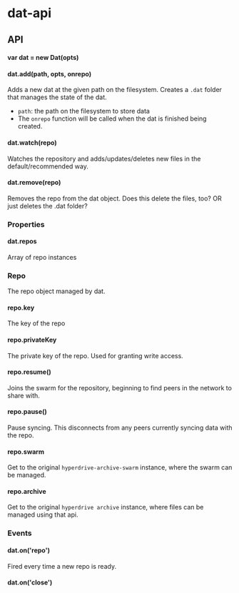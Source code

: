 # dat-api

## API

#### var dat = new Dat(opts)

#### dat.add(path, opts, onrepo)

Adds a new dat at the given path on the filesystem. Creates a `.dat` folder that manages the state of the dat.

 * `path`: the path on the filesystem to store data
 * The `onrepo` function will be called when the dat is finished being created.

#### dat.watch(repo)

Watches the repository and adds/updates/deletes new files in the default/recommended way.

#### dat.remove(repo)

Removes the repo from the dat object. Does this delete the files, too? OR just deletes the .dat folder?

### Properties

#### dat.repos

Array of repo instances

### Repo

The repo object managed by dat.

#### repo.key

The key of the repo

#### repo.privateKey

The private key of the repo. Used for granting write access.

#### repo.resume()

Joins the swarm for the repository, beginning to find peers in the network to share with.

#### repo.pause()

Pause syncing. This disconnects from any peers currently syncing data with the repo.

#### repo.swarm

Get to the original `hyperdrive-archive-swarm` instance, where the swarm can be managed.

#### repo.archive

Get to the original `hyperdrive archive` instance, where files can be managed using that api.

### Events

#### dat.on('repo')

Fired every time a new repo is ready.

#### dat.on('close')
